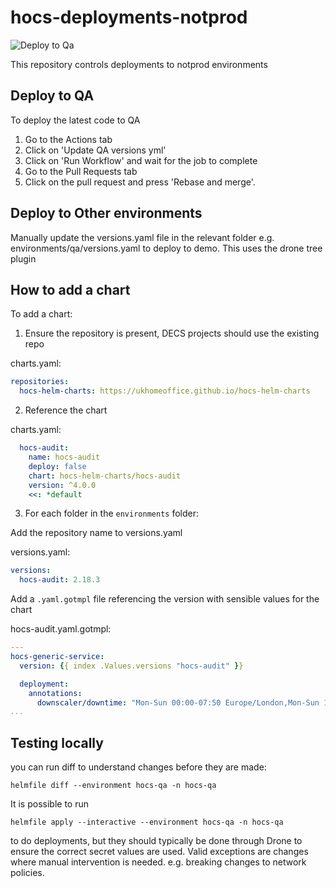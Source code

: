 # hocs-deployments-notprod

![Deploy to Qa](https://github.com/UKHomeOffice/hocs-deployments-notprod/actions/workflows/update-qa.yml/badge.svg)

This repository controls deployments to notprod environments

## Deploy to QA

To deploy the latest code to QA

1. Go to the Actions tab
2. Click on 'Update QA versions yml'
3. Click on 'Run Workflow' and wait for the job to complete
4. Go to the Pull Requests tab
5. Click on the pull request and press 'Rebase and merge'.


## Deploy to Other environments

Manually update the versions.yaml file in the relevant folder
e.g. environments/qa/versions.yaml to deploy to demo.
This uses the drone tree plugin


## How to add a chart

To add a chart:

1. Ensure the repository is present, DECS projects should use the existing repo

charts.yaml:
```yaml
repositories:
  hocs-helm-charts: https://ukhomeoffice.github.io/hocs-helm-charts
```

2. Reference the chart

charts.yaml:
```yaml
  hocs-audit:
    name: hocs-audit
    deploy: false
    chart: hocs-helm-charts/hocs-audit
    version: ^4.0.0
    <<: *default
```

3. For each folder in the `environments` folder:

Add the repository name to versions.yaml
   
versions.yaml:
```yaml
versions:
  hocs-audit: 2.18.3
```

Add a `.yaml.gotmpl` file referencing the version with sensible values for the chart

hocs-audit.yaml.gotmpl:
```yaml
---
hocs-generic-service:
  version: {{ index .Values.versions "hocs-audit" }}

  deployment:
    annotations:
      downscaler/downtime: "Mon-Sun 00:00-07:50 Europe/London,Mon-Sun 18:05-24:00 Europe/London"
...
```

## Testing locally

you can run diff to understand changes before they are made:
```shell
helmfile diff --environment hocs-qa -n hocs-qa
```

It is possible to run
```shell
helmfile apply --interactive --environment hocs-qa -n hocs-qa
```
to do deployments, but they should typically be done through Drone to ensure the correct secret values are used.
Valid exceptions are changes where manual intervention is needed. e.g. breaking changes to network policies.
